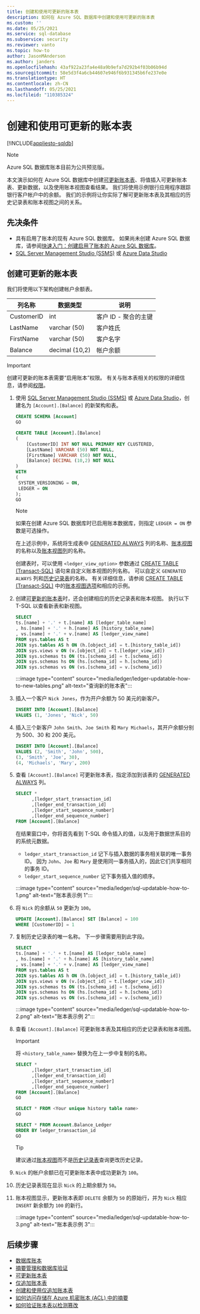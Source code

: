 ```yaml
---
title: 创建和使用可更新的账本表
description: 如何在 Azure SQL 数据库中创建和使用可更新的账本表
ms.custom: ''
ms.date: 05/25/2021
ms.service: sql-database
ms.subservice: security
ms.reviewer: vanto
ms.topic: how-to
author: JasonMAnderson
ms.author: janders
ms.openlocfilehash: 43af922a23fa4e48a9b9efa7d292b4f03b06b94d
ms.sourcegitcommit: 58e5d3f4a6cb44607e946f6b931345b6fe237e0e
ms.translationtype: HT
ms.contentlocale: zh-CN
ms.lasthandoff: 05/25/2021
ms.locfileid: "110385324"
---
```

# <a name="create-and-use-updatable-ledger-tables"></a>创建和使用可更新的账本表

[!INCLUDE[appliesto-sqldb](../includes/appliesto-sqldb.md)]

> [!NOTE]
> Azure SQL 数据库账本目前为公共预览版。

本文演示如何在 Azure SQL 数据库中创建[可更新账本表](ledger-updatable-ledger-tables.md)、将值插入可更新账本表、更新数据，以及使用账本视图查看结果。 我们将使用示例银行应用程序跟踪银行客户帐户中的余额。 我们的示例将让你实际了解可更新账本表及其相应的历史记录表和账本视图之间的关系。

## <a name="prerequisite"></a>先决条件

- 具有启用了账本的现有 Azure SQL 数据库。 如果尚未创建 Azure SQL 数据库，请参阅[快速入门：创建启用了账本的 Azure SQL 数据库](ledger-create-a-single-database-with-ledger-enabled.md)。
- [SQL Server Management Studio (SSMS)](/sql/ssms/download-sql-server-management-studio-ssms) 或 [Azure Data Studio](/sql/azure-data-studio/download-azure-data-studio)

## <a name="creating-an-updatable-ledger-table"></a>创建可更新的账本表

我们将使用以下架构创建帐户余额表。  

| 列名称 | 数据类型      | 说明                         |
| ----------- | -------------- | ----------------------------------- |
| CustomerID  | int            | 客户 ID - 聚合的主键 |
| LastName    | varchar (50)   | 客户姓氏                  |
| FirstName   | varchar (50)   | 客户名字                 |
| Balance     | decimal (10,2) | 帐户余额                     |

> [!IMPORTANT]
> 创建可更新的账本表需要“启用账本”权限。 有关与账本表相关的权限的详细信息，请参阅[权限](/sql/relational-databases/security/permissions-database-engine#asdbpermissions)。 

1. 使用 [SQL Server Management Studio (SSMS)](/sql/ssms/download-sql-server-management-studio-ssms) 或 [Azure Data Studio](/sql/azure-data-studio/download-azure-data-studio)，创建名为 `[Account].[Balance]` 的新架构和表。

   ```sql
   CREATE SCHEMA [Account]
   GO
   
   CREATE TABLE [Account].[Balance]
   (
       [CustomerID] INT NOT NULL PRIMARY KEY CLUSTERED,
       [LastName] VARCHAR (50) NOT NULL,
       [FirstName] VARCHAR (50) NOT NULL,
       [Balance] DECIMAL (10,2) NOT NULL
   )
   WITH 
   (
    SYSTEM_VERSIONING = ON,
    LEDGER = ON
   );
   GO
   ```

    > [!NOTE]
    > 如果在创建 Azure SQL 数据库时已启用账本数据库，则指定 `LEDGER = ON` 参数是可选操作。 
    >
    > 在上述示例中，系统将生成表中 [GENERATED ALWAYS](/sql/t-sql/statements/create-table-transact-sql#generate-always-columns) 列的名称、[账本视图](ledger-updatable-ledger-tables.md#ledger-view)的名称以及[账本视图列](ledger-updatable-ledger-tables.md#ledger-view-schema)的名称。
    >
    > 创建表时，可以使用 `<ledger_view_option>` 参数通过 [CREATE TABLE (Transact-SQL)](/sql/t-sql/statements/create-table-transact-sql?view=azuresqldb-current&preserve-view=true) 语句来自定义账本视图的列名称。 可以自定义 `GENERATED ALWAYS` 列和[历史记录表](ledger-updatable-ledger-tables.md#history-table)的名称。 有关详细信息，请参阅 [CREATE TABLE (Transact-SQL)](/sql/t-sql/statements/create-table-transact-sql?view=azuresqldb-current&preserve-view=true##x-creating-a-updatable-ledger-table) 中的[账本视图选项](/sql/t-sql/statements/create-table-transact-sql?view=azuresqldb-current&preserve-view=true#ledger-view-options)和相应的示例。

1. 创建[可更新的账本表](ledger-updatable-ledger-tables.md)时，还会创建相应的历史记录表和账本视图。 执行以下 T-SQL 以查看新表和新视图。

   ```sql
   SELECT 
   ts.[name] + '.' + t.[name] AS [ledger_table_name]
   , hs.[name] + '.' + h.[name] AS [history_table_name]
   , vs.[name] + '.' + v.[name] AS [ledger_view_name]
   FROM sys.tables AS t
   JOIN sys.tables AS h ON (h.[object_id] = t.[history_table_id])
   JOIN sys.views v ON (v.[object_id] = t.[ledger_view_id])
   JOIN sys.schemas ts ON (ts.[schema_id] = t.[schema_id])
   JOIN sys.schemas hs ON (hs.[schema_id] = h.[schema_id])
   JOIN sys.schemas vs ON (vs.[schema_id] = v.[schema_id])
   ```

   :::image type="content" source="media/ledger/ledger-updatable-how-to-new-tables.png" alt-text="查询新的账本表":::

1. 插入一个客户 `Nick Jones`，作为开户余额为 50 美元的新客户。

   ```sql
   INSERT INTO [Account].[Balance]
   VALUES (1, 'Jones', 'Nick', 50)
   ```

1. 插入三个新客户 `John Smith`、`Joe Smith` 和 `Mary Michaels`，其开户余额分别为 500、30 和 200 美元。

   ```sql
   INSERT INTO [Account].[Balance]
   VALUES (2, 'Smith', 'John', 500),
   (3, 'Smith', 'Joe', 30),
   (4, 'Michaels', 'Mary', 200)
   ```

1. 查看 `[Account].[Balance]` 可更新账本表，指定添加到该表的 [GENERATED ALWAYS](/sql/t-sql/statements/create-table-transact-sql#generate-always-columns) 列。

   ```sql
   SELECT * 
         ,[ledger_start_transaction_id]
         ,[ledger_end_transaction_id]
         ,[ledger_start_sequence_number]
         ,[ledger_end_sequence_number]
   FROM [Account].[Balance] 
   ```

   在结果窗口中，你将首先看到 T-SQL 命令插入的值，以及用于数据世系目的的系统元数据。

   - `ledger_start_transaction_id` 记下与插入数据的事务相关联的唯一事务 ID。 因为 `John`、`Joe` 和 `Mary` 是使用同一事务插入的，因此它们共享相同的事务 ID。
   - `ledger_start_sequence_number` 记下事务插入值的顺序。

   :::image type="content" source="media/ledger/sql-updatable-how-to-1.png" alt-text="账本表示例 1":::

1. 将 `Nick` 的余额从 `50` 更新为 `100`。

   ```sql
   UPDATE [Account].[Balance] SET [Balance] = 100
   WHERE [CustomerID] = 1
   ```

1. 复制历史记录表的唯一名称。 下一步骤需要用到此字段。

   ```sql
   SELECT 
   ts.[name] + '.' + t.[name] AS [ledger_table_name]
   , hs.[name] + '.' + h.[name] AS [history_table_name]
   , vs.[name] + '.' + v.[name] AS [ledger_view_name]
   FROM sys.tables AS t
   JOIN sys.tables AS h ON (h.[object_id] = t.[history_table_id])
   JOIN sys.views v ON (v.[object_id] = t.[ledger_view_id])
   JOIN sys.schemas ts ON (ts.[schema_id] = t.[schema_id])
   JOIN sys.schemas hs ON (hs.[schema_id] = h.[schema_id])
   JOIN sys.schemas vs ON (vs.[schema_id] = v.[schema_id])
   ```

   :::image type="content" source="media/ledger/sql-updatable-how-to-2.png" alt-text="账本表示例 2":::

1. 查看 `[Account].[Balance]` 可更新账本表及其相应的历史记录表和账本视图。

   > [!IMPORTANT]
   > 将 `<history_table_name>` 替换为在上一步中复制的名称。

   ```sql
   SELECT * 
         ,[ledger_start_transaction_id]
         ,[ledger_end_transaction_id]
         ,[ledger_start_sequence_number]
         ,[ledger_end_sequence_number]
   FROM [Account].[Balance] 
   GO
   
   SELECT * FROM <Your unique history table name>
   GO 
   
   SELECT * FROM Account.Balance_Ledger
   ORDER BY ledger_transaction_id
   GO
   ```

   > [!TIP]
   > 建议通过[账本视图](ledger-updatable-ledger-tables.md#ledger-view)而不是[历史记录表](ledger-updatable-ledger-tables.md#history-table)查询更改历史记录。

1. `Nick` 的帐户余额已在可更新账本表中成功更新为 `100`。
1. 历史记录表现在显示 `Nick` 的上期余额为 `50`。
1. 账本视图显示，更新账本表即 `DELETE` 余额为 `50` 的原始行，并为 `Nick` 相应 `INSERT` 新余额为 `100` 的新行。

   :::image type="content" source="media/ledger/sql-updatable-how-to-3.png" alt-text="账本表示例 3":::


## <a name="next-steps"></a>后续步骤

- [数据库账本](ledger-database-ledger.md)  
- [摘要管理和数据库验证](ledger-digest-management-and-database-verification.md)   
- [可更新账本表](ledger-updatable-ledger-tables.md)
- [仅追加账本表](ledger-append-only-ledger-tables.md) 
- [创建和使用仅追加账本表](ledger-how-to-append-only-ledger-tables.md) 
- [如何访问存储在 Azure 机密账本 (ACL) 中的摘要](ledger-how-to-access-acl-digest.md)
- [如何验证账本表以检测篡改](ledger-verify-database.md)
